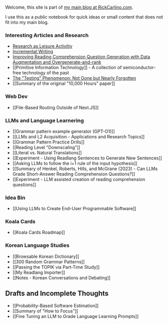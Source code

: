 Welcome, this site is part of [my main blog at RickCarlino.com](https://rickcarlino.com).

I use this as a public notebook for quick ideas or small content that does not fit into my main blog.
### Interesting Articles and Research
- [Research as Leisure Activitiy](https://www.personalcanon.com/p/research-as-leisure-activity)
- [Incremental Writing](https://supermemo.guru/wiki/Incremental_writing)
- [Improving Reading Comprehension Question Generation with Data Augmentation and Overgenerate-and-rank](www.researchgate.net/publication/371606122_Improving_Reading_Comprehension_Question_Generation_with_Data_Augmentation_and_Overgenerate-and-rank)
- [[Primitive Information Technology]] - A collection of semiconductor-free technology of the past
- [The "Testing" Phenomenon: Not Gone but Nearly Forgotten](https://gwern.net/doc/psychology/spaced-repetition/1989-glover.pdf)
- [[Summary of the original "10,000 Hours" paper]]
### Web Dev
- [[File-Based Routing Outside of Next.JS]]
### LLMs and Language Learnering
- [[Grammar pattern example generator (GPT-O1)]]
- [[LLMs and L2 Acquisition - Applications and Research Topics]]
- [[Grammar Pattern Practice Drills]]
- [[Reading Level "Downscaling"]]
- [[Literal vs. Natural Translations]]
- [[Experiment - Using Readlang Sentences to Generate New Sentences]]
- [[Asking LLMs to follow the i+1 rule of the input hypothesis]]
- [[Summary of Henkel, Roberts, Hills, and McGrane (2023) - Can LLMs Grade Short-Answer Reading Comprehension Questions?]]
- [[Experiment - LLM assisted creation of reading comprehension questions]]
### Idea Bin
* [[Using LLMs to Create End-User Programmable Software]]
### Koala Cards
 * [[Koala Cards Roadmap]]
### Korean Language Studies
 - [[Browsable Korean Dictionary]]
 - [[300 Random Grammar Patterns]]
 - [[Passing the TOPIK via Part-Time Study]]
 - [[My Readlang Importer]]
 - [[Notes - Korean Conversations and Debating]]


## Drafts and Incomplete Thoughts
- [[Probability-Based Software Estimation]]
- [[Summary of "How to Focus"]]
- [[Fine Tuning an LLM to Grade Language Learning Prompts]]
